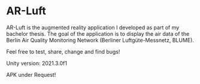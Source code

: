 # AR-Luft

AR-Luft is the augmented reality application I developed as part of my bachelor thesis. The goal of the application is to display the air data of the Berlin Air Quality Monitoring Network (Berliner Luftgüte-Messnetz, BLUME). 

Feel free to test, share, change and find bugs!  

Unity version: 2021.3.0f1

APK under Request!
